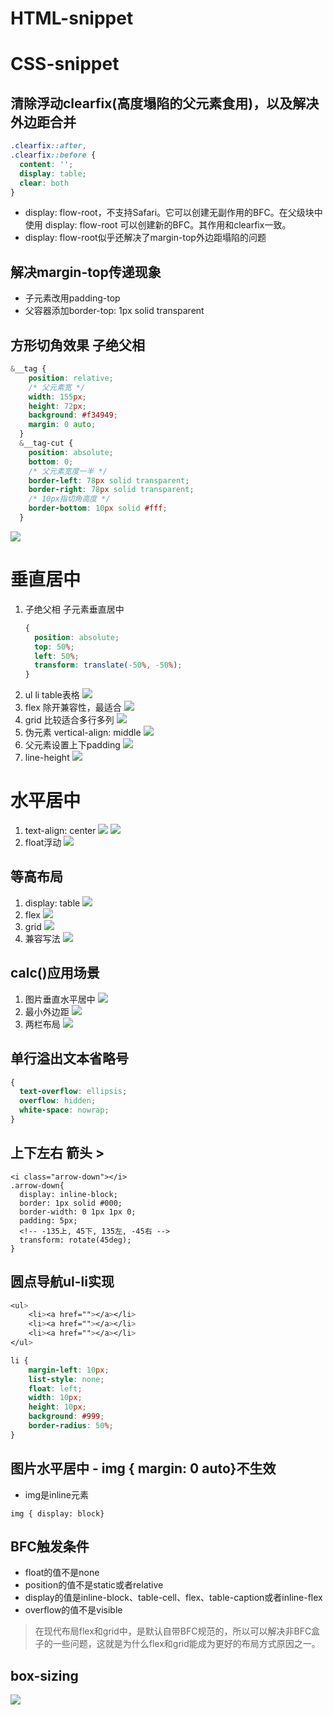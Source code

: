 # HTML-snippet


# CSS-snippet
## 清除浮动clearfix(高度塌陷的父元素食用)，以及解决外边距合并
```css
.clearfix::after,
.clearfix::before {
  content: '';
  display: table;
  clear: both
}
```
- display: flow-root，不支持Safari。它可以创建无副作用的BFC。在父级块中使用 display: flow-root 可以创建新的BFC。其作用和clearfix一致。
- display: flow-root似乎还解决了margin-top外边距塌陷的问题

## 解决margin-top传递现象
  - 子元素改用padding-top
  - 父容器添加border-top: 1px solid transparent

## 方形切角效果 子绝父相
```css
&__tag {
    position: relative;
    /* 父元素宽 */
    width: 155px;
    height: 72px;
    background: #f34949;
    margin: 0 auto;
  }
  &__tag-cut {
    position: absolute;
    bottom: 0;
    /* 父元素宽度一半 */
    border-left: 78px solid transparent;
    border-right: 78px solid transparent;
    /* 10px指切角高度 */
    border-bottom: 10px solid #fff;
  }
```
![](img/2022-02-24-19-21-35.png)


# 垂直居中
1. 子绝父相 子元素垂直居中
    ```css
    {
      position: absolute;
      top: 50%;
      left: 50%;
      transform: translate(-50%, -50%);
    }
    ```
2. ul li table表格
   ![](img/2022-02-25-23-53-52.png)
3. flex 除开兼容性，最适合
   ![](img/2022-02-25-23-55-06.png)
4. grid 比较适合多行多列
   ![](img/2022-02-25-23-55-55.png)
5. 伪元素 vertical-align: middle
   ![](img/2022-02-26-00-02-02.png)
6. 父元素设置上下padding
   ![](img/2022-02-26-00-03-37.png)
7. line-height
   ![](img/2022-02-26-00-04-54.png)
# 水平居中
1. text-align: center
   ![](img/2022-02-26-00-10-36.png)
   ![](img/2022-02-26-00-13-19.png)
2. float浮动
   ![](img/2022-02-26-00-15-21.png)
## 等高布局
1. display: table
   ![](img/2022-02-26-00-19-17.png)
2. flex
   ![](img/2022-02-26-00-20-44.png)
3. grid
   ![](img/2022-02-26-00-22-28.png)
4. 兼容写法
   ![](img/2022-02-26-00-24-21.png)
## calc()应用场景
1. 图片垂直水平居中
   ![](img/2022-02-26-00-29-36.png)
2. 最小外边距
   ![](img/2022-02-26-00-30-55.png)
3. 两栏布局
   ![](img/2022-02-26-00-33-31.png)
## 单行溢出文本省略号
```css
{
  text-overflow: ellipsis;
  overflow: hidden;
  white-space: nowrap;
}
```

## 上下左右 箭头 >
```
<i class="arrow-down"></i>
.arrow-down{
  display: inline-block;
  border: 1px solid #000;
  border-width: 0 1px 1px 0;
  padding: 5px;
  <!-- -135上, 45下, 135左, -45右 -->
  transform: rotate(45deg);
}
```
## 圆点导航ul-li实现
```css
<ul>
	<li><a href=""></a></li>
	<li><a href=""></a></li>
	<li><a href=""></a></li>
</ul>

li {
	margin-left: 10px;
	list-style: none;
	float: left;
	width: 10px;
	height: 10px;
	background: #999;
	border-radius: 50%;
}
```

## 图片水平居中 - img { margin: 0 auto}不生效
- img是inline元素
```
img { display: block}
```

## BFC触发条件
- float的值不是none
- position的值不是static或者relative
- display的值是inline-block、table-cell、flex、table-caption或者inline-flex
- overflow的值不是visible
>在现代布局flex和grid中，是默认自带BFC规范的，所以可以解决非BFC盒子的一些问题，这就是为什么flex和grid能成为更好的布局方式原因之一。

## box-sizing
![](img/2022-02-23-20-03-46.png)
